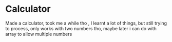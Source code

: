 # Calculator
Made a calculator, took me a while tho , I learnt a lot of things, but still trying to process, only works with two numbers tho, maybe later i can do with array to allow multiple numbers
